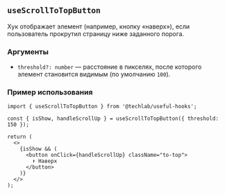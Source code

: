 ## `useScrollToTopButton`

Хук отображает элемент (например, кнопку «наверх»), если пользователь прокрутил страницу ниже заданного порога.

### Аргументы

- `threshold?: number` — расстояние в пикселях, после которого элемент становится видимым (по умолчанию `100`).

### Пример использования

```tsx
import { useScrollToTopButton } from '@techlab/useful-hooks';

const { isShow, handleScrollUp } = useScrollToTopButton({ threshold: 150 });

return (
  <>
    {isShow && (
      <button onClick={handleScrollUp} className="to-top">
        ⬆️ Наверх
      </button>
    )}
  </>
);
```